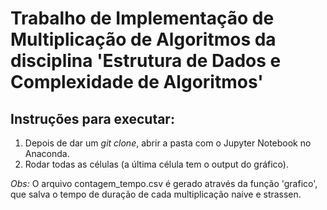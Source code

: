 # Trabalho de Implementação de Multiplicação de Algoritmos da disciplina 'Estrutura de Dados e Complexidade de Algoritmos'

## Instruções para executar:
1. Depois de dar um *git clone*, abrir a pasta com o Jupyter Notebook no Anaconda.
2. Rodar todas as células (a última célula tem o output do gráfico).

*Obs:* O arquivo contagem_tempo.csv é gerado através da função 'grafico', que salva o tempo de duração de cada multiplicação naive e strassen. 
